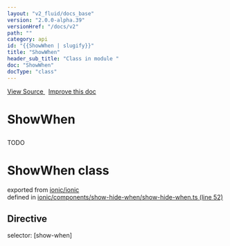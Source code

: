 ```yaml
---
layout: "v2_fluid/docs_base"
version: "2.0.0-alpha.39"
versionHref: "/docs/v2"
path: ""
category: api
id: "{{ShowWhen | slugify}}"
title: "ShowWhen"
header_sub_title: "Class in module "
doc: "ShowWhen"
docType: "class"
---
```




<div class="improve-docs">
  <a href='http://github.com/driftyco/ionic2/tree/master/ionic/components/show-hide-when/show-hide-when.ts#L51'>
    View Source
  </a>
  &nbsp;
  <a href='http://github.com/driftyco/ionic2/edit/master/ionic/components/show-hide-when/show-hide-when.ts#L51'>
    Improve this doc
  </a>

  <!-- TODO(drewrygh, perrygovier): render this block in the correct location, markup identical to component docs -->

</div>




<h1 class="api-title">

  ShowWhen



</h1>





<p>TODO</p>





<h1 class="class export">ShowWhen <span class="type">class</span></h1>
<p class="module">exported from <a href='undefined'>ionic/ionic</a><br/>
defined in <a href="https://github.com/driftyco/ionic2/tree/master/ionic/components/show-hide-when/show-hide-when.ts#L52-L80">ionic/components/show-hide-when/show-hide-when.ts (line 52)</a>
</p>
<h2>Directive</h2>
  <span>selector: [show-when]</span>





